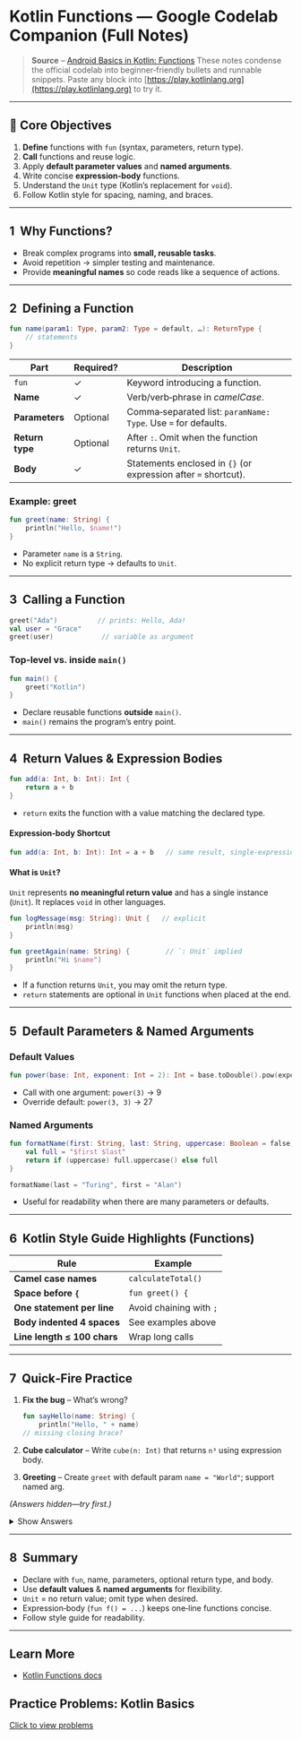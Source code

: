 # Kotlin Functions — Google Codelab Companion (Full Notes)

> **Source** – [Android Basics in Kotlin: Functions](https://developer.android.com/codelabs/basic-android-kotlin-compose-functions)
> These notes condense the official codelab into beginner‑friendly bullets and runnable snippets. Paste any block into [https://play.kotlinlang.org](https://play.kotlinlang.org) to try it.

---

## 🎯 Core Objectives

1. **Define** functions with `fun` (syntax, parameters, return type).
2. **Call** functions and reuse logic.
3. Apply **default parameter values** and **named arguments**.
4. Write concise **expression‑body** functions.
5. Understand the `Unit` type (Kotlin’s replacement for `void`).
6. Follow Kotlin style for spacing, naming, and braces.

---

## 1  Why Functions?

* Break complex programs into **small, reusable tasks**.
* Avoid repetition → simpler testing and maintenance.
* Provide **meaningful names** so code reads like a sequence of actions.

---

## 2  Defining a Function

```kotlin
fun name(param1: Type, param2: Type = default, …): ReturnType {
    // statements
}
```

| Part            | Required? | Description                                                     |
| --------------- | --------- | --------------------------------------------------------------- |
| `fun`           | ✓         | Keyword introducing a function.                                 |
| **Name**        | ✓         | Verb/verb‑phrase in *camelCase*.                                |
| **Parameters**  | Optional  | Comma‑separated list: `paramName: Type`. Use `=` for defaults.  |
| **Return type** | Optional  | After `:`. Omit when the function returns `Unit`.               |
| **Body**        | ✓         | Statements enclosed in `{}` (or expression after `=` shortcut). |

### Example: greet

```kotlin
fun greet(name: String) {
    println("Hello, $name!")
}
```

* Parameter `name` is a `String`.
* No explicit return type → defaults to `Unit`.

---

## 3  Calling a Function

```kotlin
greet("Ada")          // prints: Hello, Ada!
val user = "Grace"
greet(user)            // variable as argument
```

### Top‑level vs. inside `main()`

```kotlin
fun main() {
    greet("Kotlin")
}
```

* Declare reusable functions **outside** `main()`.
* `main()` remains the program’s entry point.

---

## 4  Return Values & Expression Bodies

```kotlin
fun add(a: Int, b: Int): Int {
    return a + b
}
```

* `return` exits the function with a value matching the declared type.

#### Expression‑body Shortcut

```kotlin
fun add(a: Int, b: Int): Int = a + b   // same result, single‑expression
```

#### What is `Unit`?

`Unit` represents **no meaningful return value** and has a single instance (`Unit`). It replaces `void` in other languages.

```kotlin
fun logMessage(msg: String): Unit {   // explicit
    println(msg)
}

fun greetAgain(name: String) {         // `: Unit` implied
    println("Hi $name")
}
```

* If a function returns `Unit`, you may omit the return type.
* `return` statements are optional in `Unit` functions when placed at the end.

---

## 5  Default Parameters & Named Arguments

### Default Values

```kotlin
fun power(base: Int, exponent: Int = 2): Int = base.toDouble().pow(exponent).toInt()
```

* Call with one argument: `power(3)` → 9
* Override default: `power(3, 3)` → 27

### Named Arguments

```kotlin
fun formatName(first: String, last: String, uppercase: Boolean = false): String {
    val full = "$first $last"
    return if (uppercase) full.uppercase() else full
}

formatName(last = "Turing", first = "Alan")
```

* Useful for readability when there are many parameters or defaults.

---

## 6  Kotlin Style Guide Highlights (Functions)

| Rule                        | Example                 |
| --------------------------- | ----------------------- |
| **Camel case names**        | `calculateTotal()`      |
| **Space before `{`**        | `fun greet() {`         |
| **One statement per line**  | Avoid chaining with `;` |
| **Body indented 4 spaces**  | See examples above      |
| **Line length ≤ 100 chars** | Wrap long calls         |

---

## 7  Quick‑Fire Practice

1. **Fix the bug** – What’s wrong?

   ```kotlin
   fun sayHello(name: String) {
       println("Hello, " + name)
   // missing closing brace?
   ```
2. **Cube calculator** – Write `cube(n: Int)` that returns `n³` using expression body.
3. **Greeting** – Create `greet` with default param `name = "World"`; support named arg.

*(Answers hidden—try first.)*

<details><summary>Show Answers</summary>

1. ```kotlin
   fun sayHello(name: String) {
       println("Hello, " + name)
   }
   // Missing closing `}` fixed.
   ```
2. ```kotlin
   fun cube(n: Int): Int = n * n * n
   ```
3. ```kotlin
   fun greet(name: String = "World") {
       println("Hello, $name!")
   }
   greet()            // Hello, World!
   greet(name = "Ada")
   ```

</details>

---

## 8  Summary

* Declare with `fun`, name, parameters, optional return type, and body.
* Use **default values** & **named arguments** for flexibility.
* `Unit` = no return value; omit type when desired.
* Expression‑body (`fun f() = ...`) keeps one‑line functions concise.
* Follow style guide for readability.

---

## Learn More

* [Kotlin Functions docs](https://kotlinlang.org/docs/functions.html)

## Practice Problems: Kotlin Basics
[Click to view problems](https://developer.android.com/codelabs/basic-android-kotlin-compose-intro-kotlin-practice-problems)
